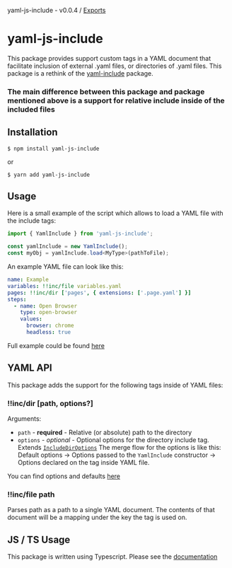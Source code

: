 yaml-js-include - v0.0.4 / [Exports](modules.md)

# yaml-js-include

This package provides support custom tags in a YAML document that facilitate inclusion of external .yaml files, or directories of .yaml files.
This package is a rethink of the [yaml-include](https://github.com/claylo/yaml-include) package.

### The main difference between this package and package mentioned above is a support for **relative** include inside of the included files

## Installation

`$ npm install yaml-js-include`

or

`$ yarn add yaml-js-include`

## Usage

Here is a small example of the script which allows to load a YAML file with the include tags:

```typescript
import { YamlInclude } from 'yaml-js-include';

const yamlInclude = new YamlInclude();
const myObj = yamlInclude.load<MyType>(pathToFile);
```

An example YAML file can look like this:

```yaml
name: Example
variables: !!inc/file variables.yaml
pages: !!inc/dir ['pages', { extensions: ['.page.yaml'] }]
steps:
  - name: Open Browser
    type: open-browser
    values:
      browser: chrome
      headless: true
```

Full example could be found [here](https://github.com/dbondarchuk/testh/tree/master/examples)

## YAML API

This package adds the support for the following tags inside of YAML files:

### !!inc/dir [path, options?]

Arguments:

- `path` - **required** - Relative (or absolute) path to the directory
- `options` - _optional_ - Optional options for the directory include tag. Extends [`IncludeDirOptions`](/docs//interfaces/IncludeDirOptions.md)
  The merge flow for the options is like this: Default options -> Options passed to the `YamlInclude` constructor -> Options declared on the tag inside YAML file.

You can find options and defaults [here](/docs//interfaces/IncludeDirOptions.md)

### !!inc/file path

Parses path as a path to a single YAML document. The contents of that document will be a mapping under the key the tag is used on.

## JS / TS Usage

This package is written using Typescript. Please see the [documentation](/docs/modules.md)

